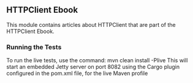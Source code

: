 ## HTTPClient Ebook

This module contains articles about HTTPClient that are part of the HTTPClient Ebook.

### Running the Tests
To run the live tests, use the command: mvn clean install -Plive
This will start an embedded Jetty server on port 8082 using the Cargo plugin configured in the pom.xml file,
for the live Maven profile
